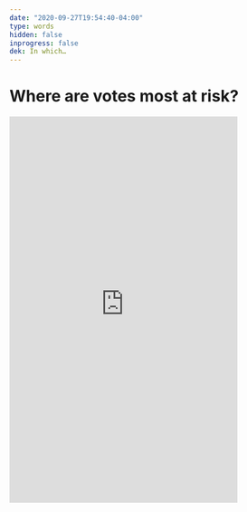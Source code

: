 ```yaml
---
date: "2020-09-27T19:54:40-04:00"
type: words
hidden: false
inprogress: false
dek: In which…
---
```


# Where are votes most at risk?

<iframe width="80%" height="682" frameborder="0"
  src="https://observablehq.com/embed/@codingwithfire/where-are-votes-at-risk?cell=viewof+lpp&eval=auto"></iframe>
